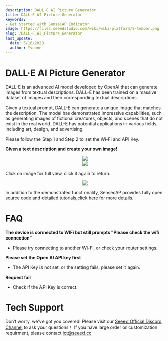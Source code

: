 ```yaml
---
description: DALL·E AI Picture Generator
title: DALL·E AI Picture Generator
keywords:
- Get Started with SenseCAP Indicator
image: https://files.seeedstudio.com/wiki/wiki-platform/S-tempor.png
slug: /DALL·E_AI_Picture_Generator
last_update:
  date: 5/16/2023
  author: Yvonne
---
```

# **DALL·E AI Picture Generator**

DALL-E is an advanced AI model developed by OpenAI that can generate images from textual descriptions. DALL-E has been trained on a massive dataset of images and their corresponding textual descriptions. 

Given a textual prompt, DALL-E can generate a unique image that matches the description. The model has demonstrated impressive capabilities, such as generating images of fictional creatures, objects, and scenes that do not exist in the real world. DALL-E has potential applications in various fields, including art, design, and advertising.

Please follow the Step 1 and Step 2 to set the Wi-Fi and API Key.
    

**Given a text description and create your own image!**

<div align="center"><img width={480} src="https://files.seeedstudio.com/wiki/SenseCAP/SenseCAP_Indicator/DALL1.png"/></div>



<div align="center"><img width={480} src="https://files.seeedstudio.com/wiki/SenseCAP/SenseCAP_Indicator/DALL2.png"/></div>

Click on image for full view, click it again to return.
    
<div align="center"><img width={480} src="https://files.seeedstudio.com/wiki/SenseCAP/SenseCAP_Indicator/dall2.png"/></div>
    

In addition to the demonstrated functionality, SensecAP provides fully open source code and detailed tutorials,click [here](https://wiki.seeedstudio.com/Sensor/SenseCAP/SenseCAP_Indicator/Application) for more details.

    

# **FAQ**
    
    
    
**The device is connected to WIFi but still prompts "Please check the wifi connection"**
    
- Please try connecting to another Wi-Fi, or check your router settings.
  

**Please set the Open AI API key first**
    
- The API Key is not set, or the setting fails, please set it again.
  
    
**Request fail**
    
- Check if the API Key is correct.
    
# **Tech Support**

Don’t worry, we’ve got you covered! Please visit our [Seeed Official Discord Channel](https://discord.gg/cPpeuQMM) to ask your questions！
If you have large order or customization requirment, please contact iot@seeed.cc
